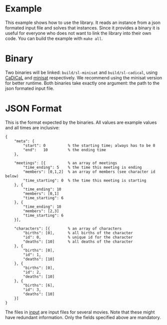 Example
=======

This example shows how to use the library.
It reads an instance from a json formated input
file and solves that instances. Since it provides a binary
it is useful for everyone who does not want to link the
library into their own code. You can build the example with
`make all`.

Binary
======

Two binaries will be linked: `build/sl-minisat` and `build/sl-cadical`,
using [CaDiCaL](https://github.com/acreter/cadical) and [minisat](https://github.com/acreter/minisat)
respectively. We recommend using the minisat version for better runtime.
Both binaries take exactly one argument: the path to the json formated input file.

JSON Format
===========

This is the format expected by the binaries. All values are example values
and all times are inclusive:

```
{
	"meta": {
		"start": 0			% the starting time; always has to be 0
		"end":   10			% the ending time
	},

	"meetings": [{			% an array of meetings
		"time_ending": 5	% the time this meeting is ending
		"members": [0,1,2]  % an array of members (see character id below)
		"time_starting": 0  % the time this meeting is starting
	}, {
		"time_ending": 10
		"members": [0,1]
		"time_starting": 6
	}, {
		"time_ending": 10
		"members": [2,3]
		"time_starting": 6
	}],

	"characters": [{		% an array of characters
		"births": [0],		% all births of the character
		"id": 0,			% unique id for the character
		"deaths": [10]		% all deaths of the character
	}, {
		"births": [0],
		"id": 1,
		"deaths": [10]
	}, {
		"births": [0],
		"id": 2,
		"deaths": [10]
	}, {
		"births": [6],
		"id": 3,
		"deaths": [10]
	}]
}
```

The files in [input](input) are input files for several movies.
Note that these might have redundant information. Only the fields specified above
are mandatory.
